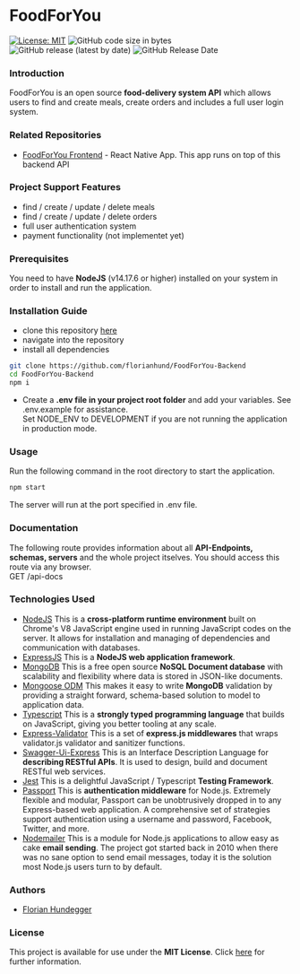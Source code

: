 # FoodForYou

 [![License: MIT](https://img.shields.io/badge/License-MIT-yellow.svg)](https://opensource.org/licenses/MIT)
![GitHub code size in bytes](https://img.shields.io/github/languages/code-size/florianhund/FoodForYou)
![GitHub release (latest by date)](https://img.shields.io/github/v/release/florianhund/FoodForYou)
![GitHub Release Date](https://img.shields.io/github/release-date/florianhund/FoodForYou)

### Introduction

FoodForYou is an open source **food-delivery system API** which allows users to find and create meals, create orders and includes a full user login system.
<br>

### Related Repositories

- [FoodForYou Frontend](https://github.com/florianhund/FoodForYou-Frontend) - React Native App. This app runs on top of this backend API

### Project Support Features

- find / create / update / delete meals
- find / create / update / delete orders
- full user authentication system
- payment functionality (not implementet yet)

### Prerequisites

You need to have **NodeJS** (v14.17.6 or higher) installed on your system in order to install and run the application.

### Installation Guide

- clone this repository [here](https://github.com/florianhund/FoodForYou-Backend)
- navigate into the repository
- install all dependencies

```bash
git clone https://github.com/florianhund/FoodForYou-Backend
cd FoodForYou-Backend
npm i
```

- Create a **.env file in your project root folder** and add your variables. See .env.example for assistance.
  <br>
  Set NODE_ENV to DEVELOPMENT if you are not running the application in production mode.

### Usage

Run the following command in the root directory to start the application.

```bash
npm start
```

The server will run at the port specified in .env file.

### Documentation

The following route provides information about all **API-Endpoints, schemas, servers** and the whole project itselves. You should access this route via any browser.
<br>
GET /api-docs

### Technologies Used

- [NodeJS](https://nodejs.org) This is a **cross-platform runtime environment** built on Chrome's V8 JavaScript engine used in running JavaScript codes on the server. It allows for installation and managing of dependencies and communication with databases.
- [ExpressJS](https://expressjs.com) This is a **NodeJS web application framework**.
- [MongoDB](https://mongodb.com) This is a free open source **NoSQL Document database** with scalability and flexibility where data is stored in JSON-like documents.
- [Mongoose ODM](https://mongoosejs.com) This makes it easy to write **MongoDB** validation by providing a straight forward, schema-based solution to model to application data.
- [Typescript](https://typescriptlang.org) This is a **strongly typed programming language** that builds on JavaScript, giving you better tooling at any scale.
- [Express-Validator](https://express-validator.github.io) This is a set of **express.js middlewares** that wraps validator.js validator and sanitizer functions.
- [Swagger-Ui-Express](https://swagger.io/) This is an Interface Description Language for **describing RESTful APIs**. It is used to design, build and document RESTful web services.
- [Jest](https://jestjs.io/) This is a delightful JavaScript / Typescript **Testing Framework**.
- [Passport](https://www.passportjs.org/) This is **authentication middleware** for Node.js. Extremely flexible and modular, Passport can be unobtrusively dropped in to any Express-based web application. A comprehensive set of strategies support authentication using a username and password, Facebook, Twitter, and more.
- [Nodemailer](https://nodemailer.com/about/) This is a module for Node.js applications to allow easy as cake **email sending**. The project got started back in 2010 when there was no sane option to send email messages, today it is the solution most Node.js users turn to by default.

### Authors

- [Florian Hundegger](https://github.com/florianhund)

### License

This project is available for use under the **MIT License**. Click [here](https://opensource.org/licenses/MIT) for further information.
